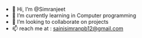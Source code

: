 - 👋 Hi, I’m @Simranjeet
- 🌱 I’m currently learning in Computer programming
- 💞️ I’m looking to collaborate on projects
- 📫 reach me at : sainisimranpb12@gmail.com

<!---
Simranjeet001/Simranjeet001 is a ✨ special ✨ repository because its `README.md` (this file) appears on your GitHub profile.
You can click the Preview link to take a look at your changes.
--->
